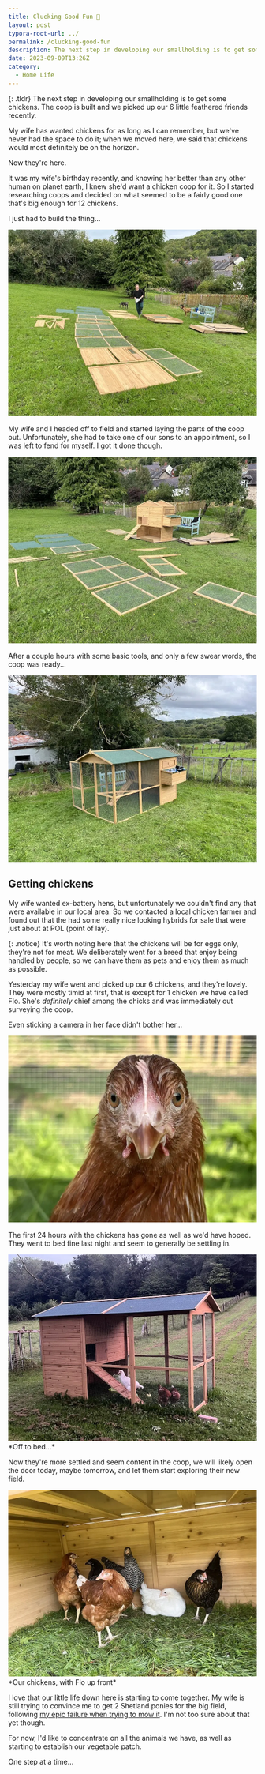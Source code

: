 ```yaml
---
title: Clucking Good Fun 🐔
layout: post
typora-root-url: ../
permalink: /clucking-good-fun
description: The next step in developing our smallholding is to get some chickens. The coop is built and we picked up our 6 little feathered friends recently.
date: 2023-09-09T13:26Z
category:
  - Home Life
---
```


{: .tldr}
The next step in developing our smallholding is to get some chickens. The coop is built and we picked up our 6 little feathered friends recently.


My wife has wanted chickens for as long as I can remember, but we've never had the space to do it; when we moved here, we said that chickens would most definitely be on the horizon.

Now they're here.

It was my wife's birthday recently, and knowing her better than any other human on planet earth, I knew she'd want a chicken coop for it. So I started researching coops and decided on what seemed to be a fairly good one that's big enough for 12 chickens.

I just had to build the thing...

<img src="/assets/images/coop-build-01.webp" loading="lazy" alt="coop-build-01" />

My wife and I headed off to field and started laying the parts of the coop out. Unfortunately, she had to take one of our sons to an appointment, so I was left to fend for myself. I got it done though.

<img src="/assets/images/coop-build-02.webp" loading="lazy" alt="coop-build-02" />

After a couple hours with some basic tools, and only a few swear words, the coop was ready...

<img src="/assets/images/coop-build-03.webp" loading="lazy" alt="coop-build-03" />

## Getting chickens

My wife wanted ex-battery hens, but unfortunately we couldn't find any that were available in our local area. So we contacted a local chicken farmer and found out that the had some really nice looking hybrids for sale that were just about at POL (point of lay).

{: .notice}
It's worth noting here that the chickens will be for eggs only, they're not for meat. We deliberately went for a breed that enjoy being handled by people, so we can have them as pets and enjoy them as much as possible.


Yesterday my wife went and picked up our 6 chickens, and they're lovely. They were mostly timid at first, that is except for 1 chicken we have called Flo. She's *definitely* chief among the chicks and was immediately out surveying the coop.

Even sticking a camera in her face didn't bother her...

<img src="/assets/images/flo-closeup.webp" loading="lazy" alt="flo-closeup" />

The first 24 hours with the chickens has gone as well as we'd have hoped. They went to bed fine last night and seem to generally be settling in.

 <img src="/assets/images/chickens-going-to-bed.webp" loading="lazy" alt="chickens-going-to-bed" />
*Off to bed...*

Now they're more settled and seem content in the coop, we will likely open the door today, maybe tomorrow, and let them start exploring their new field.

<img src="/assets/images/chickens-day1.webp" loading="lazy" alt="chickens-day1" />
*Our chickens, with Flo up front*

I love that our little life down here is starting to come together. My wife is still trying to convince me to get 2 Shetland ponies for the big field, following [my epic failure when trying to mow it](https://kevquirk.com/mower-failure). I'm not too sure about that yet though.

For now, I'd like to concentrate on all the animals we have, as well as starting to establish our vegetable patch.

One step at a time...
